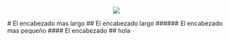<p align ="center"><img src="./Legislacion/IMG/LOGOTIPO.png"/></p>
# El encabezado mas largo
## El encabezado largo
###### El encabezado mas pequeño
#### El encabezado
## hola